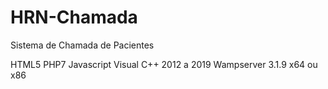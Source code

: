 # HRN-Chamada
 Sistema de Chamada de Pacientes

HTML5
PHP7
Javascript
Visual C++ 2012 a 2019
Wampserver 3.1.9 x64 ou x86